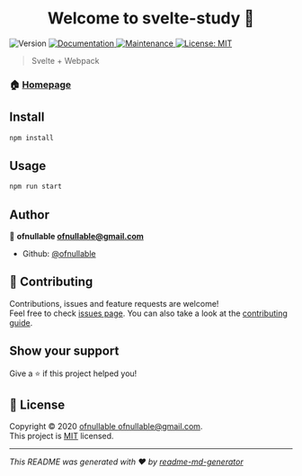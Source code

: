 <h1 align="center">Welcome to svelte-study 👋</h1>
<p>
  <img alt="Version" src="https://img.shields.io/badge/version-0.0.1-blue.svg?cacheSeconds=2592000" />
  <a href="https://github.com/ofnullable/svelte-study#readme" target="_blank">
    <img alt="Documentation" src="https://img.shields.io/badge/documentation-yes-brightgreen.svg" />
  </a>
  <a href="https://github.com/ofnullable/svelte-study/graphs/commit-activity" target="_blank">
    <img alt="Maintenance" src="https://img.shields.io/badge/Maintained%3F-yes-green.svg" />
  </a>
  <a href="https://github.com/ofnullable/svelte-study/blob/master/LICENSE" target="_blank">
    <img alt="License: MIT" src="https://img.shields.io/github/license/ofnullable/svelte-study" />
  </a>
</p>

> Svelte + Webpack

### 🏠 [Homepage](https://github.com/ofnullable/svelte-study#readme)

## Install

```sh
npm install
```

## Usage

```sh
npm run start
```

## Author

👤 **ofnullable <ofnullable@gmail.com>**

* Github: [@ofnullable](https://github.com/ofnullable)

## 🤝 Contributing

Contributions, issues and feature requests are welcome!<br />Feel free to check [issues page](https://github.com/ofnullable/svelte-study/issues). You can also take a look at the [contributing guide](https://github.com/ofnullable/svelte-study/blob/master/CONTRIBUTING.md).

## Show your support

Give a ⭐️ if this project helped you!

## 📝 License

Copyright © 2020 [ofnullable <ofnullable@gmail.com>](https://github.com/ofnullable).<br />
This project is [MIT](https://github.com/ofnullable/svelte-study/blob/master/LICENSE) licensed.

***
_This README was generated with ❤️ by [readme-md-generator](https://github.com/kefranabg/readme-md-generator)_